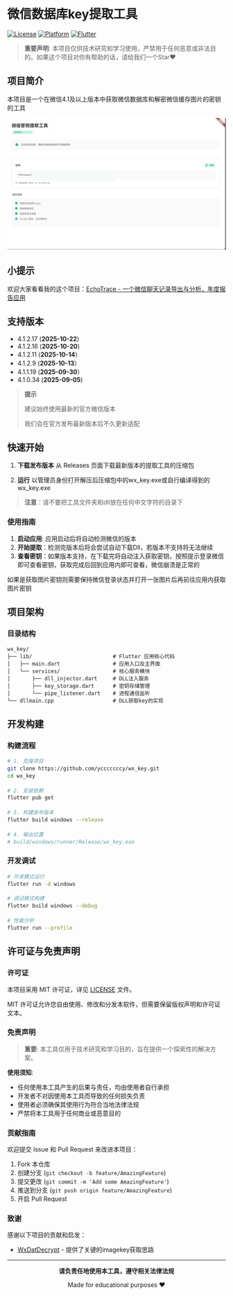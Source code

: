 # 微信数据库key提取工具

[![License](https://img.shields.io/badge/license-MIT-green.svg)](LICENSE)
[![Platform](https://img.shields.io/badge/platform-Windows-lightgrey.svg)](https://www.microsoft.com/windows)
[![Flutter](https://img.shields.io/badge/Flutter-3.9.2+-02569B.svg?logo=flutter)](https://flutter.dev)

> **重要声明**: 本项目仅供技术研究和学习使用，严禁用于任何恶意或非法目的。如果这个项目对你有帮助的话，请给我们一个Star❤️

## 项目简介

本项目是一个在微信4.1及以上版本中获取微信数据库和解密微信缓存图片的密钥的工具

![效果截图](app.jpg)

## 小提示

欢迎大家看看我的这个项目：[EchoTrace - 一个微信聊天记录导出与分析，年度报告应用](https://github.com/ycccccccy/echotrace)


## 支持版本

- 4.1.2.17 (**2025-10-22**)
- 4.1.2.16 (**2025-10-20**)
- 4.1.2.11 (**2025-10-14**）
- 4.1.2.9 (**2025-10-13**）
- 4.1.1.19 (**2025-09-30**）
- 4.1.0.34 (**2025-09-05**)

> **提示**
>
> 建议始终使用最新的官方微信版本
>
> 我们会在官方发布最新版本后不久更新适配

## 快速开始

1. **下载发布版本**
   从 Releases 页面下载最新版本的提取工具的压缩包

2. **运行**
   以管理员身份打开解压后压缩包中的wx_key.exe或自行编译得到的wx_key.exe

> **注意**：请不要把工具文件夹和dll放在任何中文字符的目录下

### 使用指南

1. **启动应用**: 应用启动后将自动检测微信的版本
2. **开始提取**：检测完版本后将会尝试自动下载Dll，若版本不支持将无法继续
3. **查看密钥**：如果版本支持，在下载完将自动注入获取密钥，按照提示登录微信即可查看密钥，获取完成后回到应用内即可查看，微信崩溃是正常的

如果是获取图片密钥则需要保持微信登录状态并打开一张图片后再前往应用内获取图片密钥

## 项目架构

### 目录结构

```
wx_key/
├── lib/                          # Flutter 应用核心代码
│   ├── main.dart                 # 应用入口及主界面
│   └── services/                 # 核心服务模块
│       ├── dll_injector.dart     # DLL注入服务
│       ├── key_storage.dart      # 密钥存储管理
│       └── pipe_listener.dart    # 进程通信监听
└── dllmain.cpp                   # DLL获取key的实现
```

## 开发构建

### 构建流程

```bash
# 1. 克隆项目
git clone https://github.com/ycccccccy/wx_key.git
cd wx_key

# 2. 安装依赖
flutter pub get

# 3. 构建发布版本
flutter build windows --release

# 4. 输出位置
# build/windows/runner/Release/wx_key.exe
```

### 开发调试

```bash
# 开发模式运行
flutter run -d windows

# 调试模式构建
flutter build windows --debug

# 性能分析
flutter run --profile
```

## 许可证与免责声明

### 许可证

本项目采用 MIT 许可证，详见 [LICENSE](LICENSE) 文件。

MIT 许可证允许您自由使用、修改和分发本软件，但需要保留版权声明和许可证文本。

### 免责声明

> **重要**: 本工具仅用于技术研究和学习目的，旨在提供一个探索性的解决方案。

**使用须知**:
- 任何使用本工具产生的后果与责任，均由使用者自行承担
- 开发者不对因使用本工具而导致的任何损失负责
- 使用者必须确保其使用行为符合当地法律法规
- 严禁将本工具用于任何商业或恶意目的

### 贡献指南

欢迎提交 Issue 和 Pull Request 来改进本项目：

1. Fork 本仓库
2. 创建分支 (`git checkout -b feature/AmazingFeature`)
3. 提交更改 (`git commit -m 'Add some AmazingFeature'`)
4. 推送到分支 (`git push origin feature/AmazingFeature`)
5. 开启 Pull Request

### 致谢

感谢以下项目的贡献和启发：

- [WxDatDecrypt](https://github.com/recarto404/WxDatDecrypt) - 提供了关键的imagekey获取思路

---

<div align="center">

**请负责任地使用本工具，遵守相关法律法规**

Made for educational purposes ❤️

</div>
